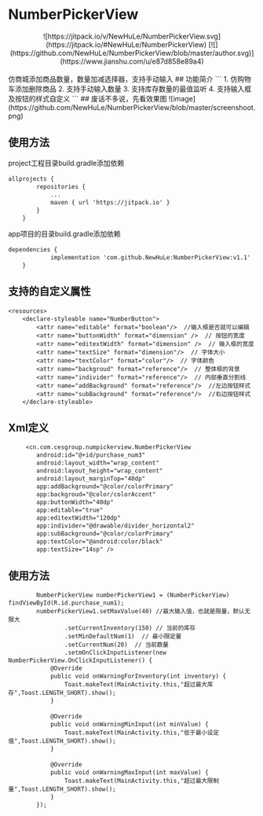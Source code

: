 # NumberPickerView
<div align="center">![https://jitpack.io/v/NewHuLe/NumberPickerView.svg](https://jitpack.io/#NewHuLe/NumberPickerView)
[![](https://github.com/NewHuLe/NumberPickerView/blob/master/author.svg)](https://www.jianshu.com/u/e87d858e89a4)
</div>
</br>
仿商城添加商品数量，数量加减选择器，支持手动输入
## 功能简介
```
1. 仿购物车添加删除商品
2. 支持手动输入数量
3. 支持库存数量的最值监听
4. 支持输入框及按钮的样式自定义
```
## 废话不多说，先看效果图
 ![image](https://github.com/NewHuLe/NumberPickerView/blob/master/screenshoot.png)
 
## 使用方法
project工程目录build.gradle添加依赖
```
allprojects {
		repositories {
			...
			maven { url 'https://jitpack.io' }
		}
	}
```
app项目的目录build.gradle添加依赖
```
dependencies {
	        implementation 'com.github.NewHuLe:NumberPickerView:v1.1'
	}
```
## 支持的自定义属性
```
<resources>
    <declare-styleable name="NumberButton">
        <attr name="editable" format="boolean"/>  //输入框是否就可以编辑
        <attr name="buttonWidth" format="dimension" />  // 按钮的宽度
        <attr name="editextWidth" format="dimension" />  // 输入框的宽度
        <attr name="textSize" format="dimension"/>  // 字体大小
        <attr name="textColor" format="color"/>  // 字体颜色
        <attr name="backgroud" format="reference"/>  // 整体框的背景
        <attr name="individer" format="reference"/>  // 内部垂直分割线
        <attr name="addBackground" format="reference"/>  //左边按钮样式
        <attr name="subBackground" format="reference"/>  //右边按钮样式
    </declare-styleable>
```
    
## Xml定义
```
     <cn.com.cesgroup.numpickerview.NumberPickerView
        android:id="@+id/purchase_num3"
        android:layout_width="wrap_content"
        android:layout_height="wrap_content"
        android:layout_marginTop="40dp"
        app:addBackground="@color/colorPrimary"
        app:backgroud="@color/colorAccent"
        app:buttonWidth="40dp"
        app:editable="true"
        app:editextWidth="120dp"
        app:individer="@drawable/divider_horizontal2"
        app:subBackground="@color/colorPrimary"
        app:textColor="@android:color/black"
        app:textSize="14sp" />
```
    
## 使用方法
```
        NumberPickerView numberPickerView1 = (NumberPickerView) findViewById(R.id.purchase_num1);
        numberPickerView1.setMaxValue(40) //最大输入值，也就是限量，默认无限大
                .setCurrentInventory(150) // 当前的库存
                .setMinDefaultNum(1)  // 最小限定量
                .setCurrentNum(20)  // 当前数量
                .setmOnClickInputListener(new NumberPickerView.OnClickInputListener() {
            @Override
            public void onWarningForInventory(int inventory) {
                Toast.makeText(MainActivity.this,"超过最大库存",Toast.LENGTH_SHORT).show();
            }

            @Override
            public void onWarningMinInput(int minValue) {
                Toast.makeText(MainActivity.this,"低于最小设定值",Toast.LENGTH_SHORT).show();
            }

            @Override
            public void onWarningMaxInput(int maxValue) {
                Toast.makeText(MainActivity.this,"超过最大限制量",Toast.LENGTH_SHORT).show();
            }
        });
 ```
        
